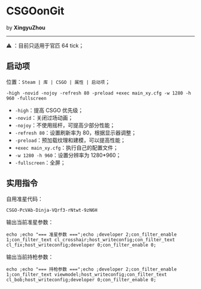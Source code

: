 # CSGOonGit

by **XingyuZhou**

---

⚠️ ：目前只适用于官匹 64 tick；

## 启动项

位置：`Steam | 库 | CSGO | 属性 | 启动项`；

```text
-high -novid -nojoy -refresh 80 -preload +exec main_xy.cfg -w 1280 -h 960 -fullscreen
```

- `-high`：提高 CSGO 优先级；
- `-novid`：关闭过场动画；
- `-nojoy`：不使用摇杆，可提高少部分性能；
- `-refresh 80`：设置刷新率为 80，根据显示器调整；
- `-preload`：预加载纹理和建模，可以提高性能；
- `+exec main_xy.cfg`：执行自己的配置文件；
- `-w 1280 -h 960`：设置分辨率为 1280*960；
- `-fullscreen`：全屏；

## 实用指令

自用准星代码：

```text
CSGO-PcVAb-Dinja-VQrf3-rNtwt-9zN6H
```

输出当前准星参数：

```text
echo ;echo "=== 准星参数 ===";echo ;developer 2;con_filter_enable 1;con_filter_text cl_crosshair;host_writeconfig;con_filter_text cl_fix;host_writeconfig;developer 0;con_filter_enable 0;
```

输出当前持枪参数：

```text
echo ;echo "=== 持枪参数 ===";echo ;developer 2;con_filter_enable 1;con_filter_text viewmodel;host_writeconfig;con_filter_text cl_bob;host_writeconfig;developer 0;con_filter_enable 0;
```
